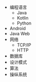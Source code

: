  - 编程语言
    - Java
    - Kotlin
    - Python
 - Android
 - Java Web
 - 网络
    - TCP/IP
    - HTTP
 - 数据库
 - 设计模式
 - 算法
 - 操纵系统
